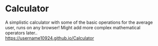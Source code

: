 # Calculator
A simplistic calculator with some of the basic operations for the average user, runs on any browser! Might add more complex mathematical operators later..  
https://username10924.github.io/Calculator
